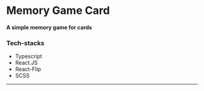 # Memory Game Card

**A simple memory game for cards**

### Tech-stacks

- Typescript
- React.JS
- React-Flip
- SCSS

---
